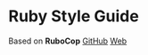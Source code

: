 # Ruby Style Guide
Based on **RuboCop** [GitHub](https://github.com/rubocop-hq/ruby-style-guide) [Web](https://rubystyle.guide)

